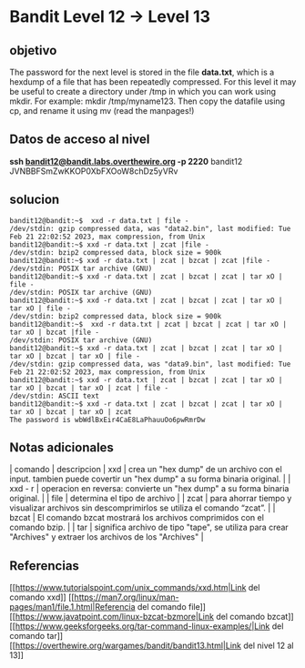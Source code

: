 # Bandit Level 12 -> Level 13



## objetivo
The password for the next level is stored in the file **data.txt**, which is a hexdump of a file that has been repeatedly compressed. For this level it may be useful to create a directory under /tmp in which you can work using mkdir. For example: mkdir /tmp/myname123. Then copy the datafile using cp, and rename it using mv (read the manpages!)

## Datos de acceso al nivel
**ssh bandit12@bandit.labs.overthewire.org -p 2220**
bandit12
JVNBBFSmZwKKOP0XbFXOoW8chDz5yVRv


## solucion
```bash()
bandit12@bandit:~$  xxd -r data.txt | file -
/dev/stdin: gzip compressed data, was "data2.bin", last modified: Tue Feb 21 22:02:52 2023, max compression, from Unix
bandit12@bandit:~$ xxd -r data.txt | zcat |file -
/dev/stdin: bzip2 compressed data, block size = 900k
bandit12@bandit:~$ xxd -r data.txt | zcat | bzcat | zcat |file -
/dev/stdin: POSIX tar archive (GNU)
bandit12@bandit:~$ xxd -r data.txt | zcat | bzcat | zcat | tar xO | file -
/dev/stdin: POSIX tar archive (GNU)
bandit12@bandit:~$ xxd -r data.txt | zcat | bzcat | zcat | tar xO | tar xO | file -
/dev/stdin: bzip2 compressed data, block size = 900k
bandit12@bandit:~$  xxd -r data.txt | zcat | bzcat | zcat | tar xO | tar xO | bzcat |file -
/dev/stdin: POSIX tar archive (GNU)
bandit12@bandit:~$ xxd -r data.txt | zcat | bzcat | zcat | tar xO | tar xO | bzcat | tar xO | file -
/dev/stdin: gzip compressed data, was "data9.bin", last modified: Tue Feb 21 22:02:52 2023, max compression, from Unix
bandit12@bandit:~$ xxd -r data.txt | zcat | bzcat | zcat | tar xO | tar xO | bzcat | tar xO | zcat | file -
/dev/stdin: ASCII text
bandit12@bandit:~$ xxd -r data.txt | zcat | bzcat | zcat | tar xO | tar xO | bzcat | tar xO | zcat
The password is wbWdlBxEir4CaE8LaPhauuOo6pwRmrDw

```

## Notas adicionales
| comando | descripcion
| xxd | crea un "hex dump" de un archivo con el input. tambien puede covertir un "hex dump" a su forma binaria original. |
| xxd - r | operacion en reversa:  convierte un "hex dump" a su forma binaria original. |
| file | determina el tipo de archivo |
| zcat | para ahorrar tiempo y visualizar archivos sin descomprimirlos se utiliza el comando “zcat”. |
| bzcat | El comando bzcat mostrará los archivos comprimidos con el comando bzip. |
| tar | significa archivo de tipo "tape", se utiliza para crear "Archives" y extraer los archivos de los "Archives" | 

## Referencias
[[https://www.tutorialspoint.com/unix_commands/xxd.htm|Link del comando xxd]]
[[https://man7.org/linux/man-pages/man1/file.1.html|Referencia del comando file]]
[[https://www.javatpoint.com/linux-bzcat-bzmore|Link del comando bzcat]]
[[https://www.geeksforgeeks.org/tar-command-linux-examples/|Link del comando tar]]
[[https://overthewire.org/wargames/bandit/bandit13.html|Link del nivel 12 al 13]]
